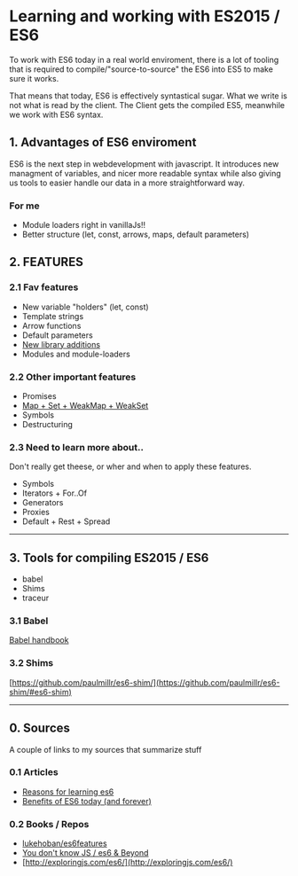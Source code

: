 # Learning and working with ES2015 / ES6
To work with ES6 today in a real world enviroment, there is a lot of tooling that is required to compile/"source-to-source" the ES6 into ES5 to make sure it works.

That means that today, ES6 is effectively syntastical sugar. What we write is not what is read by the client. The Client gets the compiled ES5, meanwhile we work with ES6 syntax.

## 1. Advantages of ES6 enviroment
ES6 is the next step in webdevelopment with javascript. It introduces new managment of variables, and nicer more readable syntax while also giving us tools to easier handle our data in a more straightforward way.

### For me
- Module loaders right in vanillaJs!!
- Better structure (let, const, arrows, maps, default parameters)

## 2. FEATURES
### 2.1 Fav features
- New variable "holders" (let, const)
- Template strings
- Arrow functions
- Default parameters
- [New library additions](https://github.com/lukehoban/es6features#math--number--string--array--object-apis)
- Modules and module-loaders

### 2.2 Other important features
- Promises
- [Map + Set + WeakMap + WeakSet](https://github.com/lukehoban/es6features#map--set--weakmap--weakset)
- Symbols
- Destructuring

### 2.3 Need to learn more about..
Don't really get theese, or wher and when to apply these features.

- Symbols
- Iterators + For..Of
- Generators
- Proxies
- Default + Rest + Spread

--------------------------------------------

## 3. Tools for compiling ES2015 / ES6
- babel
- Shims
- traceur

### 3.1 Babel
[Babel handbook](https://github.com/thejameskyle/babel-handbook/blob/master/translations/en/user-handbook.md)
### 3.2 Shims
[https://github.com/paulmillr/es6-shim/](https://github.com/paulmillr/es6-shim/#es6-shim)

--------------------------------------------

## 0. Sources
A couple of links to my sources that summarize stuff

### 0.1 Articles
- [Reasons for learning es6](https://medium.com/javascript-scene/how-to-learn-es6-47d9a1ac2620#.ye6h86z99)
- [Benefits of ES6 today (and forever)](http://codeutopia.net/blog/2015/01/06/es6-what-are-the-benefits-of-the-new-features-in-practice/)

### 0.2 Books / Repos
- [lukehoban/es6features](https://github.com/lukehoban/es6features)
- [You don't know JS / es6 & Beyond](https://github.com/getify/You-Dont-Know-JS/tree/master/es6%20%26%20beyond)
- [http://exploringjs.com/es6/](http://exploringjs.com/es6/)
